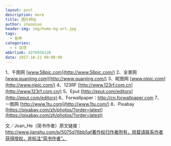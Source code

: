 ```yaml
---
layout: post
description: more
title: 图片网址
author: shaomiao
header-img: img/home-bg-art.jpg
tags:
  - 各种
categories:
  - - 杂项
abbrlink: 4276936128
date: 2017-10-21 00:00:00
---
```

1、千图网 [www.58pic.com](http://www.58pic.com/)
2、全景网 [www.quanjing.com](http://www.quanjing.com/)
3、昵图网 [www.nipic.com](http://www.nipic.com/)
4、123RF [http://www.123rf.com.cn](http://www.123rf.com.cn/)
5、Eput [http://eput.com/editors](http://eput.com/editors)
6、Forwallpaper：http://cn.forwallpaper.com
7、一图网 [http://www.1tu.com](http://www.1tu.com/)
8、Pixabay [https://pixabay.com/zh/photos/?order=latest](https://pixabay.com/zh/photos/?order=latest)

文／Joan_He（简书作者）原文链接：http://www.jianshu.com/p/5075d76bb5af著作权归作者所有，转载请联系作者获得授权，并标注“简书作者”。
